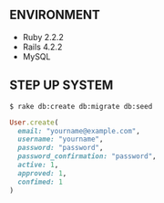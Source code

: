 ## ENVIRONMENT

* Ruby 2.2.2
* Rails 4.2.2
* MySQL

## STEP UP SYSTEM

``` shell
$ rake db:create db:migrate db:seed
```

``` ruby
User.create(
  email: "yourname@example.com",
  username: "yourname",
  password: "password",
  password_confirmation: "password",
  active: 1,
  approved: 1,
  confimed: 1
)
```
